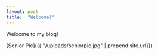 ```yaml
---
layout: post
title:  "Welcome!"
---
```

Welcome to my blog!

[Senior Pic]({{ "/uploads/seniorpic.jpg" | prepend site.url}})
